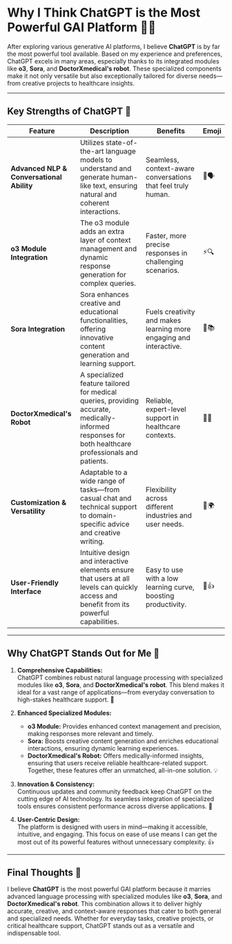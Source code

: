 # Why I Think ChatGPT is the Most Powerful GAI Platform 🤖✨

After exploring various generative AI platforms, I believe **ChatGPT** is by far the most powerful tool available. Based on my experience and preferences, ChatGPT excels in many areas, especially thanks to its integrated modules like **o3**, **Sora**, and **DoctorXmedical's robot**. These specialized components make it not only versatile but also exceptionally tailored for diverse needs—from creative projects to healthcare insights.

---

## Key Strengths of ChatGPT 💪

| **Feature**                         | **Description**                                                                                                                                       | **Benefits**                                                                 | **Emoji**       |
|-------------------------------------|-------------------------------------------------------------------------------------------------------------------------------------------------------|------------------------------------------------------------------------------|-----------------|
| **Advanced NLP & Conversational Ability** | Utilizes state-of-the-art language models to understand and generate human-like text, ensuring natural and coherent interactions.                   | Seamless, context-aware conversations that feel truly human.                | 🤖🗣️            |
| **o3 Module Integration**           | The o3 module adds an extra layer of context management and dynamic response generation for complex queries.                                          | Faster, more precise responses in challenging scenarios.                     | ⚡🔍            |
| **Sora Integration**                | Sora enhances creative and educational functionalities, offering innovative content generation and learning support.                                 | Fuels creativity and makes learning more engaging and interactive.           | 🎨📚            |
| **DoctorXmedical's Robot**          | A specialized feature tailored for medical queries, providing accurate, medically-informed responses for both healthcare professionals and patients. | Reliable, expert-level support in healthcare contexts.                       | 🏥💊            |
| **Customization & Versatility**     | Adaptable to a wide range of tasks—from casual chat and technical support to domain-specific advice and creative writing.                              | Flexibility across different industries and user needs.                      | 🔧🌍            |
| **User-Friendly Interface**         | Intuitive design and interactive elements ensure that users at all levels can quickly access and benefit from its powerful capabilities.               | Easy to use with a low learning curve, boosting productivity.                | 🎉👍            |

---

## Why ChatGPT Stands Out for Me 🌟

1. **Comprehensive Capabilities:**  
   ChatGPT combines robust natural language processing with specialized modules like **o3**, **Sora**, and **DoctorXmedical's robot**. This blend makes it ideal for a vast range of applications—from everyday conversation to high-stakes healthcare support. 🚀

2. **Enhanced Specialized Modules:**  
   - **o3 Module:** Provides enhanced context management and precision, making responses more relevant and timely.  
   - **Sora:** Boosts creative content generation and enriches educational interactions, ensuring dynamic learning experiences.  
   - **DoctorXmedical's Robot:** Offers medically-informed insights, ensuring that users receive reliable healthcare-related support.  
   Together, these features offer an unmatched, all-in-one solution. 💡

3. **Innovation & Consistency:**  
   Continuous updates and community feedback keep ChatGPT on the cutting edge of AI technology. Its seamless integration of specialized tools ensures consistent performance across diverse applications. 🔄

4. **User-Centric Design:**  
   The platform is designed with users in mind—making it accessible, intuitive, and engaging. This focus on ease of use means I can get the most out of its powerful features without unnecessary complexity. 👍

---

## Final Thoughts 📝

I believe **ChatGPT** is the most powerful GAI platform because it marries advanced language processing with specialized modules like **o3**, **Sora**, and **DoctorXmedical's robot**. This combination allows it to deliver highly accurate, creative, and context-aware responses that cater to both general and specialized needs. Whether for everyday tasks, creative projects, or critical healthcare support, ChatGPT stands out as a versatile and indispensable tool.
